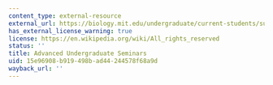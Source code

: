 ```yaml
---
content_type: external-resource
external_url: https://biology.mit.edu/undergraduate/current-students/subject-offerings/advanced-undergraduate-seminars/
has_external_license_warning: true
license: https://en.wikipedia.org/wiki/All_rights_reserved
status: ''
title: Advanced Undergraduate Seminars
uid: 15e96908-b919-498b-ad44-244578f68a9d
wayback_url: ''
---
```

